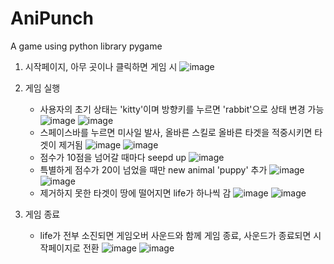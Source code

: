 # AniPunch
A game using python library pygame

1. 시작페이지, 아무 곳이나 클릭하면 게임 시
![image](https://github.com/rlaxxwls13/AniPunch/assets/101396454/2f456498-208e-4947-92ed-e2f6422f8cc1)

2. 게임 실행
   - 사용자의 초기 상태는 'kitty'이며 방향키를 누르면 'rabbit'으로 상태 변경 가능
![image](https://github.com/rlaxxwls13/AniPunch/assets/101396454/03209fa0-18d5-48c2-bb2a-9becf311cd4a) ![image](https://github.com/rlaxxwls13/AniPunch/assets/101396454/3ed14f30-271c-49d1-92d3-062acc28843a)
   - 스페이스바를 누르면 미사일 발사, 올바른 스킬로 올바른 타겟을 적중시키면 타겟이 제거됨 
![image](https://github.com/rlaxxwls13/AniPunch/assets/101396454/1527ccbf-d44a-4b14-825e-3b2be1fc5e41) ![image](https://github.com/rlaxxwls13/AniPunch/assets/101396454/91fe43ec-b16f-497b-9700-d2d3501535d3)
   - 점수가 10점을 넘어갈 때마다 seepd up
![image](https://github.com/rlaxxwls13/AniPunch/assets/101396454/72214264-8a56-4770-bc58-2fede4bf3ad3)
   - 특별하게 점수가 20이 넘었을 때만 new animal 'puppy' 추가
![image](https://github.com/rlaxxwls13/AniPunch/assets/101396454/f24ac85b-8f4c-4ada-9b5c-8eda975fb3a6) ![image](https://github.com/rlaxxwls13/AniPunch/assets/101396454/cdd5096b-edbd-497f-80a1-740c80230b2f)
   - 제거하지 못한 타겟이 땅에 떨어지면 life가 하나씩 감
![image](https://github.com/rlaxxwls13/AniPunch/assets/101396454/583c6de4-17b5-4980-8302-d27472593eab) ![image](https://github.com/rlaxxwls13/AniPunch/assets/101396454/a30ec68a-e034-407b-bcb3-246e12e93d20)


3. 게임 종료
   - life가 전부 소진되면 게임오버 사운드와 함께 게임 종료, 사운드가 종료되면 시작페이지로 전환
![image](https://github.com/rlaxxwls13/AniPunch/assets/101396454/4e412eab-b062-4eb2-abc5-a3074b4f5730) ![image](https://github.com/rlaxxwls13/AniPunch/assets/101396454/23e46682-6085-4d0b-8de3-9f070d762145)

 
